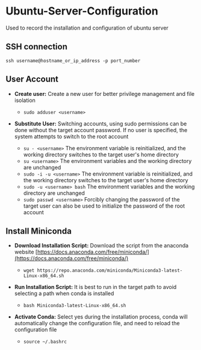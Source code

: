 # Ubuntu-Server-Configuration
Used to record the installation and configuration of ubuntu server

## SSH connection
`ssh username@hostname_or_ip_address -p port_number`

## User Account
* **Create user:** Create a new user for better privilege management and file isolation
    * `sudo adduser <username>`

* **Substitute User:** Switching accounts, using sudo permissions can be done without the target account password. If no user is specified, the system attempts to switch to the root account
   * `su - <username>` The environment variable is reinitialized, and the working directory switches to the target user's home directory
   * `su <username>` The environment variables and the working directory are unchanged
   * `sudo -i -u <username>` The environment variable is reinitialized, and the working directory switches to the target user's home directory
   * `sudo -u <username> bash` The environment variables and the working directory are unchanged
   * `sudo passwd <username>` Forcibly changing the password of the target user can also be used to initialize the password of the root account

## Install Miniconda
* **Download Installation Script:** Download the script from the anaconda website [https://docs.anaconda.com/free/miniconda/](https://docs.anaconda.com/free/miniconda/)
    * `wget https://repo.anaconda.com/miniconda/Miniconda3-latest-Linux-x86_64.sh`

* **Run Installation Script:** It is best to run in the target path to avoid selecting a path when conda is installed
    * `bash Miniconda3-latest-Linux-x86_64.sh`

* **Activate Conda:** Select yes during the installation process, conda will automatically change the configuration file, and need to reload the configuration file
    * `source ~/.bashrc`
 
